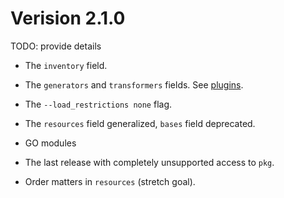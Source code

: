 # Verision 2.1.0

TODO: provide details

 * The `inventory` field.

 * The `generators` and `transformers` fields.
   See [plugins](plugins.md).

 * The `--load_restrictions none` flag.

 * The `resources` field generalized, `bases` field deprecated.

 * GO modules

 * The last release with completely unsupported access to `pkg`.

 * Order matters in `resources` (stretch goal).
